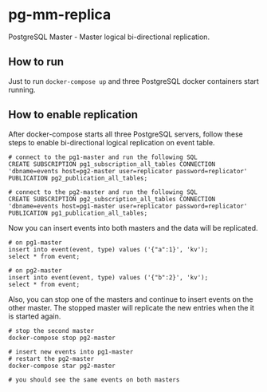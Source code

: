 # pg-mm-replica
PostgreSQL Master - Master logical bi-directional replication.

## How to run

Just to run `docker-compose up` and three PostgreSQL docker containers start running.


## How to enable replication

After docker-compose starts all three PostgreSQL servers, follow these steps to enable bi-directional logical replication on event table.

```
# connect to the pg1-master and run the following SQL
CREATE SUBSCRIPTION pg1_subscription_all_tables CONNECTION 'dbname=events host=pg2-master user=replicator password=replicator' PUBLICATION pg2_publication_all_tables;

# connect to the pg2-master and run the following SQL
CREATE SUBSCRIPTION pg2_subscription_all_tables CONNECTION 'dbname=events host=pg1-master user=replicator password=replicator' PUBLICATION pg1_publication_all_tables;
```

Now you can insert events into both masters and the data will be replicated.

```
# on pg1-master
insert into event(event, type) values ('{"a":1}', 'kv');
select * from event;

# on pg2-master
insert into event(event, type) values ('{"b":2}', 'kv');
select * from event;
```

Also, you can stop one of the masters and continue to insert events on the other master. The stopped master will replicate the new entries when the it is started again.

```
# stop the second master
docker-compose stop pg2-master

# insert new events into pg1-master
# restart the pg2-master
docker-compose star pg2-master

# you should see the same events on both masters
```

